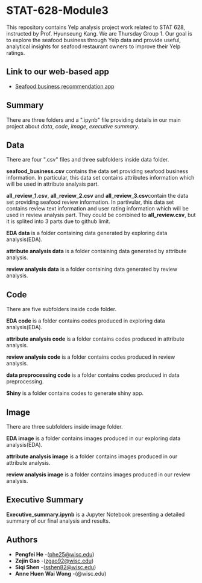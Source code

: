 # STAT-628-Module3

This repository contains Yelp analysis project work related to STAT 628, instructed by Prof. Hyunseung Kang. We are Thursday Group 1. Our goal is to explore the seafood business through Yelp data and provide useful, analytical insights for seafood restaurant owners to improve their Yelp ratings.

## Link to our web-based app
- [Seafood business recommendation app](https://nerrix.shinyapps.io/shiny/)
## Summary
There are three folders and a ".ipynb" file providing details in our main project about *data*, *code*, *image*, *executive summary*.

## Data

There are four ".csv" files and three subfolders inside data folder.

**seafood_business.csv** contains the data set providing seafood business information. In particular, this data set contains attributes information which will be used in attribute analysis part.

**all_review_1.csv**, **all_review_2.csv** and **all_review_3.csv**contain the data set providing seafood review information. In partivular, this data set contains review text information and user rating information which will be used in review analysis part. They could be combined to **all_review.csv**, but it is splited into 3 parts due to github limit.

**EDA data** is a folder containing data generated by exploring data analysis(EDA).

**attribute analysis data** is a folder containing data generated by attribute analysis.

**review analysis data** is a folder containing data generated by review analysis.

## Code
There are five subfolders inside code folder.

**EDA code** is a folder contains codes produced in exploring data analysis(EDA).

**attribute analysis code** is a folder contains codes produced in attribute analysis.

 **review analysis code** is a folder contains codes produced in review analysis.
 
  **data preprocessing code** is a folder contains codes produced in data preprocessing.
  
   **Shiny** is a folder contains codes to generate shiny app.

## Image
There are three subfolders inside image folder.

**EDA image** is a folder contains images produced in our exploring data analysis(EDA).

**attribute analysis image** is a folder contains images produced in our attribute analysis.

 **review analysis image** is a folder contains images produced in our review analysis.


## Executive Summary
**Executive_summary.ipynb** is a Jupyter Notebook presenting a detailed summary of our final analysis and results. 

## Authors
* **Pengfei He** -(phe25@wisc.edu)
* **Zejin Gao** -(zgao92@wisc.edu)
* **Siqi Shen** -(sshen82@wisc.edu)
* **Anne Huen Wai Wong** -(@wisc.edu)
